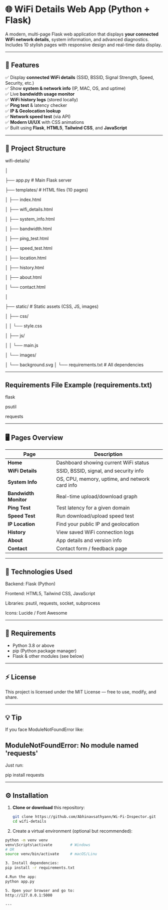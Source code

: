# 🌐 WiFi Details Web App (Python + Flask)

A modern, multi-page Flask web application that displays **your connected WiFi network details**, system information, and advanced diagnostics.  
Includes 10 stylish pages with responsive design and real-time data display.

---

## 🚀 Features

✅ Display **connected WiFi details** (SSID, BSSID, Signal Strength, Speed, Security, etc.)  
✅ Show **system & network info** (IP, MAC, OS, and uptime)  
✅ Live **bandwidth usage monitor**  
✅ **WiFi history logs** (stored locally)  
✅ **Ping test** & latency checker  
✅ **IP & Geolocation lookup**  
✅ **Network speed test** (via API)  
✅ **Modern UI/UX** with CSS animations  
✅ Built using **Flask**, **HTML5**, **Tailwind CSS**, and **JavaScript**

---

## 📁 Project Structure
wifi-details/

│

├── app.py # Main Flask server

├── templates/ # HTML files (10 pages)

│ ├── index.html

│ ├── wifi_details.html

│ ├── system_info.html

│ ├── bandwidth.html

│ ├── ping_test.html

│ ├── speed_test.html

│ ├── location.html

│ ├── history.html

│ ├── about.html

│ └── contact.html

│

├── static/ # Static assets (CSS, JS, images)

│ ├── css/

│ │ └── style.css

│ ├── js/

│ │ └── main.js

│ └── images/

│ └── background.svg
│
└── requirements.txt # All dependencies

---

## Requirements File Example (requirements.txt)
flask

psutil

requests

---

## 🖥️ Pages Overview
| Page                  | Description                                    |
| --------------------- | ---------------------------------------------- |
| **Home**              | Dashboard showing current WiFi status          |
| **WiFi Details**      | SSID, BSSID, signal, and security info         |
| **System Info**       | OS, CPU, memory, uptime, and network card info |
| **Bandwidth Monitor** | Real-time upload/download graph                |
| **Ping Test**         | Test latency for a given domain                |
| **Speed Test**        | Run download/upload speed test                 |
| **IP Location**       | Find your public IP and geolocation            |
| **History**           | View saved WiFi connection logs                |
| **About**             | App details and version info                   |
| **Contact**           | Contact form / feedback page                   |

---

## 🧩 Technologies Used

Backend: Flask (Python)

Frontend: HTML5, Tailwind CSS, JavaScript

Libraries: psutil, requests, socket, subprocess

Icons: Lucide / Font Awesome

---

## 🧠 Requirements

- Python 3.8 or above  
- pip (Python package manager)  
- Flask & other modules (see below)

---

## ⚡ License
This project is licensed under the MIT License — free to use, modify, and share.

---

## 💡 Tip
If you face ModuleNotFoundError like:

ModuleNotFoundError: No module named 'requests'
 -
Just run:

pip install requests

---

## ⚙️ Installation

1. **Clone or download** this repository:
   ```bash
   git clone https://github.com/Abhinavsathyann/Wi-Fi-Inspector.git
   cd wifi-details

2. Create a virtual environment (optional but recommended):
 ```bash
python -m venv venv
venv\Scripts\activate        # Windows
# OR
source venv/bin/activate     # macOS/Linu

3. Install dependencies:
pip install -r requirements.txt

4.Run the app:
python app.py

5. Open your browser and go to:
http://127.0.0.1:5000

---
